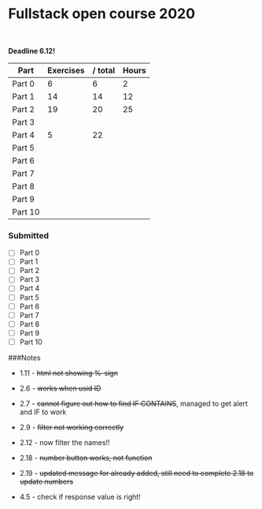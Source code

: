 
# Fullstack open course 2020
<br>

**Deadline 6.12!** 

Part | Exercises | / total | Hours
--- | --- | --- | ---
Part 0 | 6 | 6 | 2
Part 1 | 14 | 14 | 12
Part 2 | 19 | 20 | 25  
Part 3 |  | |    
Part 4 | 5 | 22 |     
Part 5 |  | |    
Part 6 |  | |    
Part 7 |  | |    
Part 8 |  | |    
Part 9 |  | |    
Part 10 |  | |    

### Submitted
- [ ] Part 0
- [ ] Part 1
- [ ] Part 2
- [ ] Part 3
- [ ] Part 4
- [ ] Part 5
- [ ] Part 6
- [ ] Part 7
- [ ] Part 8
- [ ] Part 9
- [ ] Part 10

###Notes
- 1.11 - ~~html not showing %-sign~~
- 2.6 - ~~works when usid ID~~
- 2.7 - ~~cannot figure out how to find IF CONTAINS~~, managed to get alert and IF to work
- 2.9 - ~~filter not working correctly~~
- 2.12 - now filter the names!!
- 2.18 - ~~number button works, not function~~
- 2.19 - ~~updated message for already added, still need to complete 2.18 to update numbers~~

- 4.5 - check if response value is right!
